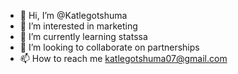 - 👋 Hi, I’m @Katlegotshuma
- 👀 I’m interested in marketing
- 🌱 I’m currently learning statssa
- 💞️ I’m looking to collaborate on partnerships
- 📫 How to reach me  katlegotshuma07@gmail.com

<!---
Katlegotshuma/Katlegotshuma is a ✨ special ✨ repository because its `README.md` (this file) appears on your GitHub profile.
You can click the Preview link to take a look at your changes.
--->
